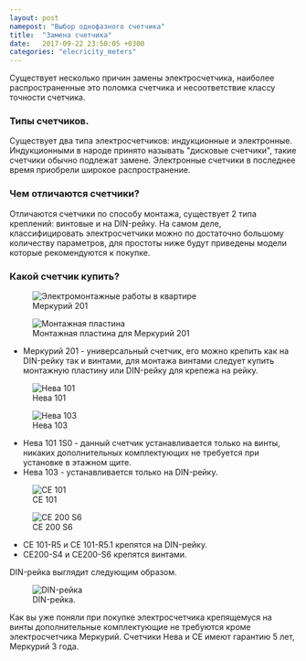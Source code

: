 ```yaml
---
layout: post
namepost: "Выбор однофазного счетчика"
title:  "Замена счетчика"
date:   2017-09-22 23:50:05 +0300
categories: "elecricity_meters"
---
```

<p>Существует несколько причин замены электросчетчика, наиболее распространенные это поломка счетчика и несоответствие классу точности счетчика.

<h3>Типы счетчиков.</h3>
<p>Существует два типа электросчетчиков: индукционные и электронные.
Индукционными в народе принято называть "дисковые счетчики", такие счетчики обычно подлежат замене.
Электронные счетчики в последнее время приобрели широкое распространение.</p>
<h3>Чем отличаются счетчики?</h3>
<p>Отличаются счетчики по способу монтажа, существует 2 типа креплений: винтовые и на DIN-рейку.
На самом деле, классифицировать электросчетчики можно по достаточно большому количеству параметров, для простоты ниже будут приведены модели которые рекомендуются к покупке.</p>
<h3>Какой счетчик купить?</h3>
<div class="gallery">
  <figure>
    <img class="center" src="../../../../img/merc201.png" alt="Электромонтажные работы в квартире">
    <figcaption>Меркурий 201</figcaption>
  </figure>
  <figure>
    <img class="center" src="../../../../img/mercplate.png" alt="Монтажная пластина">
    <figcaption>Монтажная пластина для Меркурий 201</figcaption>
  </figure>
</div>
<ul>
  <li>Меркурий 201 - универсальный счетчик, его можно крепить как на DIN-рейку так и винтами, для монтажа винтами следует купить монтажную пластину или DIN-рейку для крепежа на рейку.</li>
</ul>
<div class="gallery">
  <figure>
    <img class="center" src="../../../../img/neva1s0.png" alt="Нева 101">
    <figcaption>Нева 101</figcaption>
  </figure>
  <figure>
  	<img class="center" src="../../../../img/neva103.png" alt="Нева 103">
  	<figcaption>Нева 103</figcaption>
  </figure>
</div>
<ul>
  <li>Нева 101 1S0 - данный счетчик устанавливается только на винты, никаких дополнительных комплектующих не требуется при установке в этажном щите.</li>
  <li>Нева 103 - устанавливается только на DIN-рейку.</li>
</ul>
<div class="gallery">
  <figure>
  	<img class="center" src="../../../../img/ce101.png" alt="CE 101">
  	<figcaption>CE 101</figcaption>
  </figure>
  <figure>
  	<img class="center" src="../../../../img/ce200s6.png" alt="CE 200 S6">
  	<figcaption>CE 200 S6</figcaption>
  </figure>
</div>
<ul>
  <li>CE 101-R5 и CE 101-R5.1 крепятся на DIN-рейку.</li>
  <li>CE200-S4 и CE200-S6 крепятся винтами.</li>
</ul>
<p>DIN-рейка выглядит следующим образом.</p>
<div class="gallery">
  <figure>
    <img class="center" src="../../../../img/DINl.png" alt="DIN-рейка">
    <figcaption> DIN-рейка.</figcaption>
  </figure>
</div>
<p>Как вы уже поняли при покупке электросчетчика крепящемуся на винты дополнительные комплектующие не требуются кроме электросчетчика Меркурий. 
Счетчики Нева и CE имеют гарантию 5 лет, Меркурий 3 года.</p>